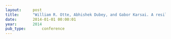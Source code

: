 ```yaml
---
layout:     post
title:      "William R. Otte, Abhishek Dubey, and Gabor Karsai. A resilient and secure software platform and architecture for distributed spacecraft. In SPIE Defense, Security, and Sensing. 2014."
date:       2014-01-01 00:00:01
year:       2014
pub_type:       conference
---
```

